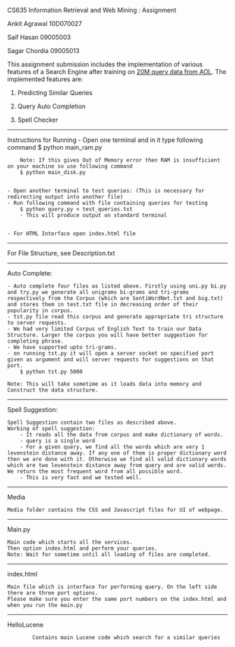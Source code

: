 CS635 Information Retrieval and Web Mining : Assignment

Ankit Agrawal
10D070027

Saif Hasan
09005003

Sagar Chordia
09005013

This assignment submission includes the implementation of various features of a Search Engine after training on [20M query data from AOL](https://github.com/ankit-maverick/InformationRetrievalassignment/blob/master/DataDescription.txt). The implemented features are:

1) Predicting Similar Queries  

2) Query Auto Completion  

3) Spell Checker
**************
Instructions for Running
	- Open one terminal and in it type following command
		$ python main_ram.py
		
		Note: If this gives Out of Memory error then RAM is insufficient on your machine so use following command
		$ python main_disk.py
		

	- Open another terminal to test queries: (This is necessary for redirecting output into another file)
	- Run following command with file containing queries for testing
		$ python query.py < test_queries.txt
		- This will produce output on standard terminal


	- For HTML Interface open index.html file

***************
For File Structure, see Description.txt

**************
Auto Complete:

	- Auto complete four files as listed above. Firstly using uni.py bi.py and try.py we generate all unigrams bi-grams and tri-grams	respectively from the Corpus (which are SentiWordNet.txt and big.txt) and stores them in test.txt file in decreasing order of their popularity in corpus.
	- tst.py file read this corpus and generate appropriate tri structure to server requests.
	- We had very limited Corpus of English Text to train our Data Structure. Larger the corpus you will have better suggestion for completing phrase.
	- We have supported upto tri-grams.
	- on running tst.py it will open a server socket on specified port given as argument and will server requests for suggestions on that port.
		$ python tst.py 5000

	Note: This will take sometime as it loads data into memory and Construct the data structure.


****************
Spell Suggestion:

	Spell Suggestion contain two files as described above.
	Working of spell suggestion:
		- It reads all the data from corpus and make dictionary of words.
		- query is a single word
		- For a given query, we find all the words which are very 1 levenstein distance away. If any one of them is proper dictionary word then we are done with it. Otherwise we find all valid dictionary words which are two levenstein distance away from query and are valid words. We return the most frequent word from all possible word.
		- This is very fast and we tested well.

****************
Media

	Media folder contains the CSS and Javascript files for UI of webpage.


***************
Main.py

	Main code which starts all the services.
	Then option index.html and perform your queries.
	Note: Wait for sometime until all loading of files are completed.


****************
index.html

	Main file which is interface for performing query. On the left side there are three port options.
	Please make sure you enter the same port numbers on the index.html and when you run the main.py


****************
HelloLucene

			Contains main Lucene code which search for a similar queries

